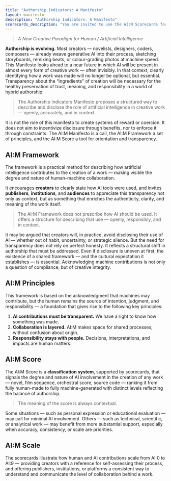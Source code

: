 ```yaml
---
title: "Authorship Indicators: A Manifesto"
layout: manifesto
description: "Authorship Indicators: A Manifesto"
scorecards_description: "You are invited to use the AI:M Scorecards for your own creation."
---
```


> *A New Creative Paradigm for Human / Artificial Intelligence*

**Authorship is evolving.** Most creators — novelists, designers, coders, composers — already weave generative AI into their process, sketching storyboards, remixing beats, or colour-grading photos at machine speed. 
This Manifesto looks ahead to a near future in which AI will be present in almost every form of creative work — often invisibly. In that context, clearly identifying how a work was made will no longer be optional, but essential. Transparency about the “ingredients” of creation will be necessary for the healthy preservation of trust, meaning, and responsibility in a world of hybrid authorship.

> The Authorship Indicators Manifesto proposes a structured way to describe and disclose the role of artificial intelligence in creative work — openly, accurately, and in context.

It is not the role of this manifesto to create systems of reward or coercion. It does not aim to incentivize disclosure through benefits, nor to enforce it through constraints. The AI:M Manifesto is a call, the AI:M Framework a set of principles, and the AI:M Score a tool for orientation and transparency.

## AI:M Framework

The framework is a practical method for describing how artificial intelligence contributes to the creation of a work — making visible the degree and nature of human–machine collaboration.

It encourages **creators** to clearly state how AI tools were used, and invites **publishers**, **institutions**, and **audiences** to appreciate this transparency not only as context, but as something that enriches the authenticity, clarity, and meaning of the work itself.

> The AI:M Framework does not prescribe how AI should be used. It offers a structure for describing that use — openly, responsibly, and in context.

It may be argued that creators will, in practice, avoid disclosing their use of AI — whether out of habit, uncertainty, or strategic silence. But the need for transparency does not rely on perfect honesty. It reflects a structural shift in authorship that must be addressed. Even if disclosure is uneven at first, the existence of a shared framework — and the cultural expectation it establishes — is essential. Acknowledging machine contributions is not only a question of compliance, but of creative integrity.

## AI:M Principles

This framework is based on the acknowledgment that machines may contribute, but the human remains the source of intention, judgment, and responsibility — a foundation that gives rise to the following key principles:

1. **AI contributions must be transparent.** We have a right to know how something was made.  
2. **Collaboration is layered.** AI:M makes space for shared processes, without confusion about origin.
3. **Responsibility stays with people.** Decisions, interpretations, and impacts are human matters.


## AI:M Score

The AI:M Score is a **classification system**, supported by scorecards, that signals the degree and nature of AI involvement in the creation of any work — novel, film sequence, orchestral score, source code — ranking it from fully human-made to fully machine-generated with distinct levels reflecting the balance of authorship.

> The meaning of the score is always contextual. 

Some situations — such as personal expression or educational evaluation — may call for minimal AI involvement. Others — such as technical, scientific, or analytical work — may benefit from more substantial support, especially when accuracy, consistency, or scale are priorities.

## AI:M Scale

The scorecards illustrate how human and AI contributions scale from AI:0 to AI:9 — providing creators with a reference for self-assessing their process, and offering publishers, institutions, or platforms a consistent way to understand and communicate the level of collaboration behind a work.